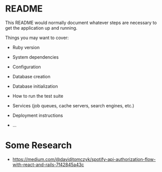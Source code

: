 # README

This README would normally document whatever steps are necessary to get the
application up and running.

Things you may want to cover:

* Ruby version

* System dependencies

* Configuration

* Database creation

* Database initialization

* How to run the test suite

* Services (job queues, cache servers, search engines, etc.)

* Deployment instructions

* ...


# Some Research

* https://medium.com/@davidjtomczyk/spotify-api-authorization-flow-with-react-and-rails-7f42845a43c